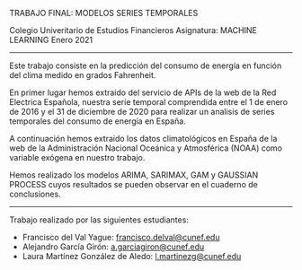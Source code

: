 
TRABAJO FINAL: MODELOS SERIES TEMPORALES

Colegio Univeritario de Estudios Financieros
Asignatura: MACHINE LEARNING
Enero 2021
____________________________________________________________________________________________

Este trabajo consiste en la predicción del consumo de energía en función del clima medido en grados Fahrenheit.

En primer lugar hemos extraido del servicio de APIs de la web de la Red Electrica Española, nuestra serie temporal comprendida entre el 1 de enero de 2016 y el 31 de diciembre de 2020 para realizar un analisis de series temporales del consumo de energía en España.

A continuación hemos extraido los datos climatológicos en España de la web de la Administración Nacional Oceánica y Atmosférica (NOAA) como variable exógena en nuestro trabajo.

Hemos realizado los modelos ARIMA, SARIMAX, GAM y GAUSSIAN PROCESS cuyos resultados se pueden observar en el cuaderno de conclusiones.


____________________________________________________________________________________________

Trabajo realizado por las siguientes estudiantes:

- Francisco del Val Yague:  francisco.delval@cunef.edu
- Alejandro García Girón:  a.garciagiron@cunef.edu
- Laura Martínez González de Aledo:  l.martinezg@cunef.edu